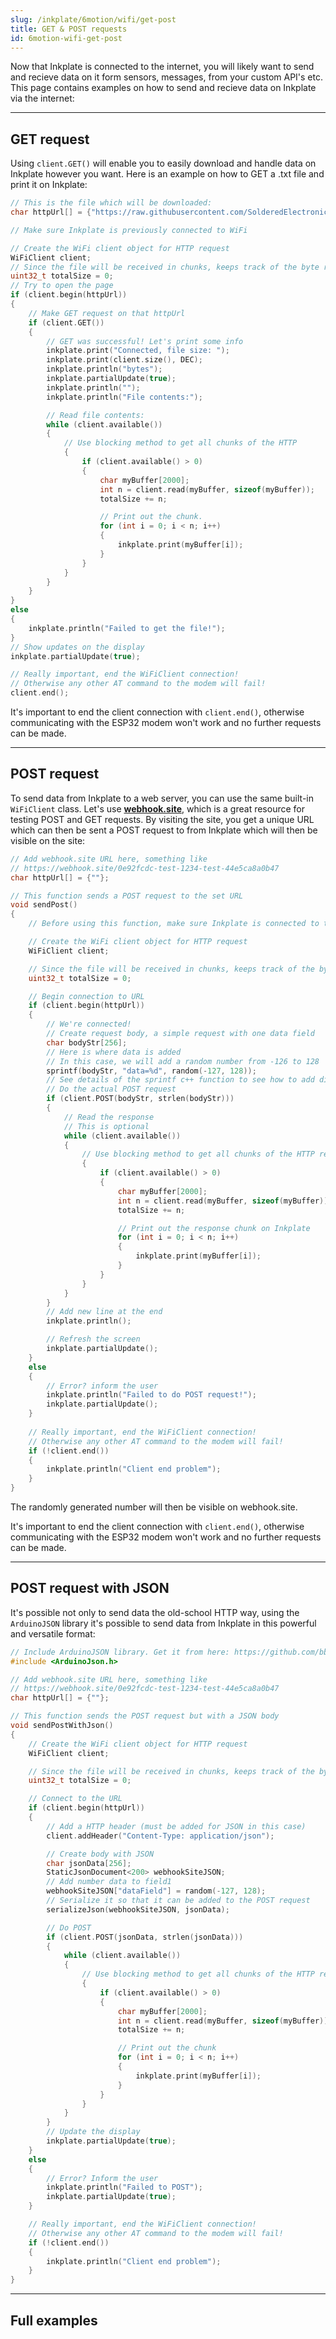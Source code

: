 ```yaml
---
slug: /inkplate/6motion/wifi/get-post
title: GET & POST requests
id: 6motion-wifi-get-post
---
```



Now that Inkplate is connected to the internet, you will likely want to send and recieve data on it form sensors, messages, from your custom API's etc. This page contains examples on how to send and recieve data on Inkplate via the internet:

---

## GET request

Using `client.GET()` will enable you to easily download and handle data on Inkplate however you want. Here is an example on how to GET a .txt file and print it on Inkplate:

```cpp
// This is the file which will be downloaded:
char httpUrl[] = {"https://raw.githubusercontent.com/SolderedElectronics/Inkplate_Motion_Arduino_Library/refs/heads/main/examples/Inkplate6Motion/Advanced/Web_WiFi/Inkplate_6_Motion_WiFi_Simple/exampleFile.txt"};

// Make sure Inkplate is previously connected to WiFi

// Create the WiFi client object for HTTP request
WiFiClient client;
// Since the file will be received in chunks, keeps track of the byte received
uint32_t totalSize = 0;
// Try to open the page
if (client.begin(httpUrl))
{
    // Make GET request on that httpUrl
    if (client.GET())
    {
        // GET was successful! Let's print some info
        inkplate.print("Connected, file size: ");
        inkplate.print(client.size(), DEC);
        inkplate.println("bytes");
        inkplate.partialUpdate(true);
        inkplate.println("");
        inkplate.println("File contents:");

        // Read file contents:
        while (client.available())
        {
            // Use blocking method to get all chunks of the HTTP
            {
                if (client.available() > 0)
                {
                    char myBuffer[2000];
                    int n = client.read(myBuffer, sizeof(myBuffer));
                    totalSize += n;

                    // Print out the chunk.
                    for (int i = 0; i < n; i++)
                    {
                        inkplate.print(myBuffer[i]);
                    }
                }
            }
        }
    }
}
else
{
    inkplate.println("Failed to get the file!");
}
// Show updates on the display
inkplate.partialUpdate(true);

// Really important, end the WiFiClient connection!
// Otherwise any other AT command to the modem will fail!
client.end();
```
<WarningBox>It's important to end the client connection with `client.end()`, otherwise communicating with the ESP32 modem won't work and no further requests can be made.</WarningBox>

---

## POST request

To send data from Inkplate to a web server, you can use the same built-in `WiFiClient` class. Let's use [**webhook.site**](https://webhook.site/), which is a great resource for testing POST and GET requests. By visiting the site, you get a unique URL which can then be sent a POST request to from Inkplate which will then be visible on the site:
```cpp
// Add webhook.site URL here, something like
// https://webhook.site/0e92fcdc-test-1234-test-44e5ca8a0b47
char httpUrl[] = {""};

// This function sends a POST request to the set URL
void sendPost()
{
    // Before using this function, make sure Inkplate is connected to the internet

    // Create the WiFi client object for HTTP request
    WiFiClient client;

    // Since the file will be received in chunks, keeps track of the byte received
    uint32_t totalSize = 0;

    // Begin connection to URL
    if (client.begin(httpUrl))
    {
        // We're connected! 
        // Create request body, a simple request with one data field
        char bodyStr[256];
        // Here is where data is added
        // In this case, we will add a random number from -126 to 128
        sprintf(bodyStr, "data=%d", random(-127, 128));
        // See details of the sprintf c++ function to see how to add different types of data here
        // Do the actual POST request
        if (client.POST(bodyStr, strlen(bodyStr)))
        {
            // Read the response
            // This is optional
            while (client.available())
            {
                // Use blocking method to get all chunks of the HTTP reply
                {
                    if (client.available() > 0)
                    {
                        char myBuffer[2000];
                        int n = client.read(myBuffer, sizeof(myBuffer));
                        totalSize += n;

                        // Print out the response chunk on Inkplate
                        for (int i = 0; i < n; i++)
                        {
                            inkplate.print(myBuffer[i]);
                        }
                    }
                }
            }
        }
        // Add new line at the end
        inkplate.println();

        // Refresh the screen
        inkplate.partialUpdate();
    }
    else
    {
        // Error? inform the user
        inkplate.println("Failed to do POST request!");
        inkplate.partialUpdate();
    }
    
    // Really important, end the WiFiClient connection!
    // Otherwise any other AT command to the modem will fail!
    if (!client.end())
    {
        inkplate.println("Client end problem");
    }
}
```
The randomly generated number will then be visible on webhook.site.

<WarningBox>It's important to end the client connection with `client.end()`, otherwise communicating with the ESP32 modem won't work and no further requests can be made.</WarningBox>

---

## POST request with JSON

It's possible not only to send data the old-school HTTP way, using the `ArduinoJSON` library it's possible to send data from Inkplate in this powerful and versatile format:
```cpp
// Include ArduinoJSON library. Get it from here: https://github.com/bblanchon/ArduinoJson
#include <ArduinoJson.h>

// Add webhook.site URL here, something like
// https://webhook.site/0e92fcdc-test-1234-test-44e5ca8a0b47
char httpUrl[] = {""};

// This function sends the POST request but with a JSON body
void sendPostWithJson()
{
    // Create the WiFi client object for HTTP request
    WiFiClient client;

    // Since the file will be received in chunks, keeps track of the byte received
    uint32_t totalSize = 0;

    // Connect to the URL
    if (client.begin(httpUrl))
    {
        // Add a HTTP header (must be added for JSON in this case)
        client.addHeader("Content-Type: application/json");

        // Create body with JSON
        char jsonData[256];
        StaticJsonDocument<200> webhookSiteJSON;
        // Add number data to field1
        webhookSiteJSON["dataField"] = random(-127, 128);
        // Serialize it so that it can be added to the POST request
        serializeJson(webhookSiteJSON, jsonData);

        // Do POST
        if (client.POST(jsonData, strlen(jsonData)))
        {
            while (client.available())
            {
                // Use blocking method to get all chunks of the HTTP reply
                {
                    if (client.available() > 0)
                    {
                        char myBuffer[2000];
                        int n = client.read(myBuffer, sizeof(myBuffer));
                        totalSize += n;

                        // Print out the chunk
                        for (int i = 0; i < n; i++)
                        {
                            inkplate.print(myBuffer[i]);
                        }
                    }
                }
            }
        }
        // Update the display
        inkplate.partialUpdate(true);
    }
    else
    {
        // Error? Inform the user
        inkplate.println("Failed to POST");
        inkplate.partialUpdate(true);
    }

    // Really important, end the WiFiClient connection!
    // Otherwise any other AT command to the modem will fail!
    if (!client.end())
    {
        inkplate.println("Client end problem");
    }
}
```

---

## Full examples

<QuickLink 
  title="Inkplate_6_Motion_WiFi_Simple.ino" 
  description="Full example on how to connect to WiFi, GET a .txt file and print it out to Inkplate"
  url="https://github.com/SolderedElectronics/Inkplate_Motion_Arduino_Library/blob/main/examples/Inkplate6Motion/Advanced/Web_WiFi/Inkplate_6_Motion_WiFi_Simple/Inkplate_6_Motion_WiFi_Simple.ino" 
/>

<QuickLink 
  title="Inkplate_6_Motion_HTTP_POST.ino" 
  description="Full example on how to send data to a webserver via HTTP and POST request on Inkplate 6 MOTION"
  url="https://github.com/SolderedElectronics/Inkplate_Motion_Arduino_Library/blob/main/examples/Inkplate6Motion/Advanced/Web_WiFi/Inkplate_6_Motion_HTTP_POST/Inkplate_6_Motion_HTTP_POST.ino" 
/>